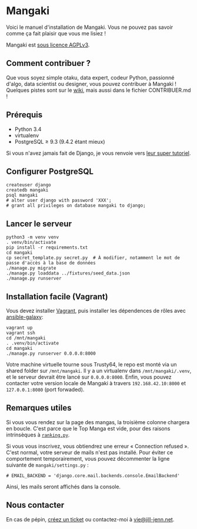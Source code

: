 Mangaki
=======

Voici le manuel d'installation de Mangaki. Vous ne pouvez pas savoir comme ça fait plaisir que vous me lisiez !

Mangaki est [sous licence AGPLv3](https://en.wikipedia.org/wiki/Affero_General_Public_License).

Comment contribuer ?
--------------------

Que vous soyez simple otaku, data expert, codeur Python, passionné d'algo, data scientist ou designer, vous pouvez contribuer à Mangaki ! Quelques pistes sont sur le [wiki](https://github.com/mangaki/mangaki/wiki), mais aussi dans le fichier CONTRIBUER.md ! 

Prérequis
---------

- Python 3.4
- virtualenv
- PostgreSQL ≥ 9.3 (9.4.2 étant mieux)

Si vous n'avez jamais fait de Django, je vous renvoie vers [leur super tutoriel](https://docs.djangoproject.com/en/1.8/intro/tutorial01/).

Configurer PostgreSQL
---------------------

    createuser django
    createdb mangaki
    psql mangaki
    # alter user django with password 'XXX';
    # grant all privileges on database mangaki to django;

Lancer le serveur
-----------------

    python3 -m venv venv
    . venv/bin/activate
    pip install -r requirements.txt
    cd mangaki
    cp secret_template.py secret.py  # À modifier, notamment le mot de passe d'accès à la base de données
    ./manage.py migrate
    ./manage.py loaddata ../fixtures/seed_data.json
    ./manage.py runserver

Installation facile (Vagrant)
-----------------------------

Vous devez installer [Vagrant](https://www.vagrantup.com/downloads.html), puis installer les dépendences de rôles avec [ansible-galaxy](http://docs.ansible.com/ansible/galaxy.html):

    vagrant up
    vagrant ssh
    cd /mnt/mangaki
    . .venv/bin/activate
    cd mangaki
    ./manage.py runserver 0.0.0.0:8000

Votre machine virtuelle tourne sous Trusty64, le repo est monté via un shared folder sur `/mnt/mangaki`.
Il y a un virtualenv dans `/mnt/mangaki/.venv`, et le serveur devrait être lancé sur `0.0.0.0:8000`.
Enfin, vous pouvez contacter votre version locale de Mangaki à travers `192.168.42.10:8000` et `127.0.0.1:8080` (port forwaded).


Remarques utiles
----------------

Si vous vous rendez sur la page des mangas, la troisième colonne chargera en boucle. C'est parce que le Top Manga est vide, pour des raisons intrinsèques à [`ranking.py`](https://github.com/mangaki/mangaki/blob/master/mangaki/mangaki/management/commands/ranking.py#L9).

Si vous vous inscrivez, vous obtiendrez une erreur « Connection refused ». C'est normal, votre serveur de mails n'est pas installé. Pour éviter ce comportement temporairement, vous pouvez décommenter la ligne suivante de `mangaki/settings.py` :

    # EMAIL_BACKEND = 'django.core.mail.backends.console.EmailBackend'

Ainsi, les mails seront affichés dans la console.

Nous contacter
--------------

En cas de pépin, [créez un ticket](https://bitbucket.org/mangaki/mangaki/issues) ou contactez-moi à vie@jill-jenn.net.
